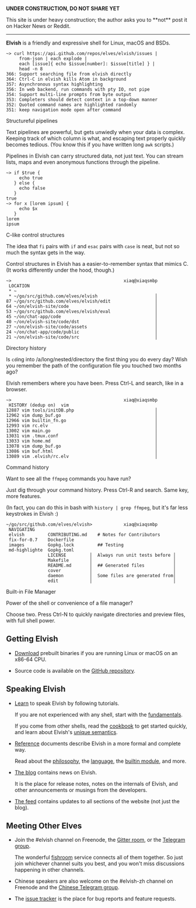 <div id="disclaimer">
  <p>
    <b>UNDER CONSTRUCTION, DO NOT SHARE YET</b>
  </p>
  <p>
    This site is under heavy construction; the author asks you to **not** post it
    on Hacker News or Reddit.
  </p>
  <hr>
</div>
<script>
  if (location.host == 'draft.elvish.io') {
    document.getElementById('disclaimer').remove();
  }
</script>

**Elvish** is a friendly and expressive shell for Linux, macOS and BSDs.

<!--
<pre id="demo-debug">
</pre>
-->

<ul id="demo-switcher"> </ul>

<div id="demo-window"> <div id="demo-container" class="animated-transition">
  <div class="demo-wrapper"> <div class="demo">
    <div class="demo-col">
<pre class="terminal-shot"><code>~&gt; <span class="sgr-32">curl</span><span class="sgr-"> https://api.github.com/repos/elves/elvish/issues </span><span class="sgr-32">|</span><br>     <span class="sgr-32">from-json</span><span class="sgr-"> </span><span class="sgr-32">|</span><span class="sgr-"> </span><span class="sgr-32">each</span><span class="sgr-"> explode </span><span class="sgr-32">|</span><br>     <span class="sgr-32">each</span><span class="sgr-"> </span><span class="sgr-1">[</span><span class="sgr-">issue</span><span class="sgr-1">]{</span><span class="sgr-"> </span><span class="sgr-32">echo</span><span class="sgr-"> </span><span class="sgr-35">$issue</span><span class="sgr-1">[</span><span class="sgr-">number</span><span class="sgr-1">]</span><span class="sgr-">: </span><span class="sgr-35">$issue</span><span class="sgr-1">[</span><span class="sgr-">title</span><span class="sgr-1">]</span><span class="sgr-"> </span><span class="sgr-1">}</span><span class="sgr-"> </span><span class="sgr-32">|</span><br>     <span class="sgr-32">head</span><span class="sgr-"> -n 8</span>
366: Support searching file from elvish directly
364: Ctrl-C in elvish kills Atom in background
357: Asynchronous syntax highlighting
356: In web backend, run commands with pty IO, not pipe
354: Support multi-line prompts from byte output
353: Completers should detect context in a top-down manner
352: Quoted command names are highlighted randomly
351: keep navigation mode open after command
</code></pre>
    </div>
    <div class="demo-col"> <div class="demo-description">
      <div class="demo-title">Structureful pipelines</div>
      <p>
        Text pipelines are powerful, but gets unwiedly when your data is
        complex. Keeping track of which column is what, and escaping text
        properly quickly becomes tedious. (You know this if you have written
        long <code>awk</code> scripts.)
      </p>
      <p>
        Pipelines in Elvish can carry structured data, not just text. You can
        stream lists, maps and even anonymous functions through the pipeline.
      </p>
    </div> </div>
  </div> </div>

  <div class="demo-wrapper"> <div class="demo">
    <div class="demo-col">
<pre class="terminal-shot"><code>~&gt; <span class="sgr-32">if</span><span class="sgr-"> </span><span class="sgr-35">$true</span><span class="sgr-"> </span><span class="sgr-1">{</span><br>     <span class="sgr-32">echo</span><span class="sgr-"> true</span><br>   <span class="sgr-1">}</span><span class="sgr-"> else </span><span class="sgr-1">{</span><br>     <span class="sgr-32">echo</span><span class="sgr-"> false</span><br>   <span class="sgr-1">}</span>
true
~&gt; <span class="sgr-32">for</span><span class="sgr-"> </span><span class="sgr-35">x</span><span class="sgr-"> </span><span class="sgr-1">[</span><span class="sgr-">lorem ipsum</span><span class="sgr-1">]</span><span class="sgr-"> </span><span class="sgr-1">{</span><br>     <span class="sgr-32">echo</span><span class="sgr-"> </span><span class="sgr-35">$x</span><br>   <span class="sgr-1">}</span>
lorem
ipsum</code></pre>
    </div>
    <div class="demo-col"> <div class="demo-description">
      <div class="demo-title">C-like control structures</div>
      <p>
        The idea that <code>fi</code> pairs with <code>if</code> and
        <code>esac</code> pairs with <code>case</code> is neat, but not so much
        the syntax gets in the way.
      </p>
      <p>
        Control structures in Elvish has a easier-to-remember syntax that
        mimics C. (It works differently under the hood, though.)
      </p>
    </div> </div>
  </div> </div>

  <div class="demo-wrapper"> <div class="demo">
    <div class="demo-col">
<pre class="terminal-shot"><code>~&gt;                                           <span class="sgr-7">xiaq@xiaqsmbp</span>
<span class="sgr-1 sgr-37 sgr-45"> LOCATION </span><span class="sgr-"> </span>
<span class="sgr-7"> * ~                                                     </span><span class="sgr-35 sgr-7"> </span>
 * ~/go/src/github.com/elves/elvish                      <span class="sgr-35">│</span>
87 ~/go/src/github.com/elves/elvish/edit                 <span class="sgr-35">│</span>
64 ~/on/elvish-site/code                                 <span class="sgr-35">│</span>
53 ~/go/src/github.com/elves/elvish/eval                 <span class="sgr-35">│</span>
45 ~/on/chat-app/code                                    <span class="sgr-35">│</span>
40 ~/on/elvish-site/code/dst                             <span class="sgr-35">│</span>
27 ~/on/elvish-site/code/assets                          <span class="sgr-35">│</span>
24 ~/on/chat-app/code/public                             <span class="sgr-35">│</span>
21 ~/on/elvish-site/code/src                             <span class="sgr-35">│</span></code></pre>
    </div>
    <div class="demo-col"> <div class="demo-description">
      <div class="demo-title">Directory history</div>
      <p>
        Is <code>cd</code>ing into /a/long/nested/directory the first thing you
        do every day? Wish you remember the path of the configuration file you
        touched two months ago?
      </p>
      <p>
        Elvish remembers where you have been. Press Ctrl-L and search, like in a
        browser.
      </p>
    </div> </div>
  </div> </div>

  <div class="demo-wrapper"> <div class="demo">
    <div class="demo-col">
<pre class="terminal-shot"><code>~&gt;                                           <span class="sgr-7">xiaq@xiaqsmbp</span>
<span class="sgr-1 sgr-37 sgr-45"> HISTORY (dedup on) </span><span class="sgr-"> </span><span class="sgr-4">vim</span>
12887 vim tools/initDB.php                               <span class="sgr-35">│</span>
12962 vim dump_buf.go                                    <span class="sgr-35">│</span>
12966 vim builtin_fn.go                                  <span class="sgr-35">│</span>
12993 vim rc.elv                                         <span class="sgr-35">│</span>
13002 vim main.go                                        <span class="sgr-35">│</span>
13031 vim .tmux.conf                                     <span class="sgr-35">│</span>
13033 vim home.md                                        <span class="sgr-35">│</span>
13078 vim dump_buf.go                                    <span class="sgr-35">│</span>
13086 vim buf.html                                       <span class="sgr-35">│</span>
<span class="sgr-7">13089 vim .elvish/rc.elv                                 </span><span class="sgr-35">│</span></code></pre>
    </div>
    <div class="demo-col"> <div class="demo-description">
      <div class="demo-title">Command history</div>
      <p>
        Want to see all the <code>ffmpeg</code> commands you have run?
      </p>
      <p>
        Just dig through your command history. Press Ctrl-R and search. Same
        key, more features.
      </p>
      <p>
        (In fact, you can do this in bash with <code>history | grep ffmpeg</code>, but it's far less keystrokes in Elvish :)
      </p>
    </div> </div>
  </div> </div>

  <div class="demo-wrapper"> <div class="demo">
    <div class="demo-col">
<pre class="terminal-shot"><code>~/go/src/github.com/elves/elvish&gt;            <span class="sgr-7">xiaq@xiaqsmbp</span>
<span class="sgr-1 sgr-37 sgr-45"> NAVIGATING </span><span class="sgr-"> </span>
<span class="sgr-01 sgr-34 sgr-7"> elvish       </span><span class="sgr-"> </span><span class="sgr- sgr-7"> CONTRIBUTING.md </span><span class="sgr-35 sgr-7"> </span><span class="sgr-">  # Notes for Contributors     </span><span class="sgr-35 sgr-7"> </span>
<span class="sgr-01 sgr-34"> fix-for-0.7  </span><span class="sgr-">  Dockerfile      </span><span class="sgr-35 sgr-7"> </span><span class="sgr-">                               </span><span class="sgr-35 sgr-7"> </span>
<span class="sgr-01 sgr-34"> images       </span><span class="sgr-">  Gopkg.lock      </span><span class="sgr-35 sgr-7"> </span><span class="sgr-">  ## Testing                   </span><span class="sgr-35 sgr-7"> </span>
<span class="sgr-01 sgr-34"> md-highlighte</span><span class="sgr-">  Gopkg.toml      </span><span class="sgr-35 sgr-7"> </span><span class="sgr-">                               </span><span class="sgr-35 sgr-7"> </span>
                LICENSE         <span class="sgr-35">│</span><span class="sgr-">  Always run unit tests before </span><span class="sgr-35">│</span>
                Makefile        <span class="sgr-35">│</span><span class="sgr-">                               </span><span class="sgr-35">│</span>
                README.md       <span class="sgr-35">│</span><span class="sgr-">  ## Generated files           </span><span class="sgr-35">│</span>
               <span class="sgr-01 sgr-34"> cover           </span><span class="sgr-35">│</span><span class="sgr-">                               </span><span class="sgr-35">│</span>
               <span class="sgr-01 sgr-34"> daemon          </span><span class="sgr-35">│</span><span class="sgr-">  Some files are generated from</span><span class="sgr-35">│</span>
               <span class="sgr-01 sgr-34"> edit            </span><span class="sgr-35">│</span><span class="sgr-">                               </span><span class="sgr-35">│</span></code></pre>
    </div>
    <div class="demo-col"> <div class="demo-description">
      <div class="demo-title">Built-in File Manager</div>
      <p>
        Power of the shell or convenience of a file manager?
      </p>
      <p>
        Choose two. Press Ctrl-N to quickly navigate directories and preview
        files, with full shell power.
      </p>
    </div> </div>
  </div> </div>
</div> </div>

<link href="/assets/home-demos.css" rel="stylesheet">
<script src="/assets/home-demos.js"></script>

## Getting Elvish

*   [Download](/download) prebuilt binaries if you are running Linux or macOS on
    an x86-64 CPU.

*   Source code is available on the [GitHub repository](https://github.com/elves/elvish).

## Speaking Elvish

*   [Learn](/learn) to speak Elvish by following tutorials.

    If you are not experienced with any shell, start with the
    [fundamentals](/learn/fundamentals.html).

    If you come from other shells, read the [cookbook](/learn/cookbook.html)
    to get started quickly, and learn about Elvish's [unique
    semantics](learn/semantics-uniqueness.html).

*   [Reference](ref) documents describe Elvish in a more formal and complete way.

    Read about the [philosophy](ref/philosophy.html), the
    [language](ref/language.html), the [builtin module](ref/builtin.html), and
    more.

*   [The blog](blog) contains news on Elvish.

    It is the place for release notes, notes on the internals of Elvish, and
    other announcements or musings from the developers.

*   [The feed](feed.atom) contains updates to all sections of the website (not
    just the blog).

## Meeting Other Elves

*   Join the #elvish channel on Freenode, the [Gitter
    room](https://gitter.im/elves/elvish-public), or the [Telegram
    group](https://telegram.me/elvish).

    The wonderful [fishroom](https://github.com/tuna/fishroom) service
    connects all of them together. So just join whichever channel suits you
    best, and you won't miss discussions happening in other channels.

*   Chinese speakers are also welcome on the #elvish-zh channel on
    Freenode and the [Chinese Telegram group](https://telegram.me/elvishzh).

*   The [issue tracker](https://github.com/elves/elvish/issues) is the place
    for bug reports and feature requests.
